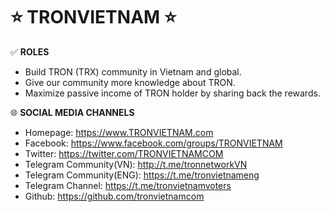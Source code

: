 # ⭐️ **TRONVIETNAM** ⭐️


✅ **ROLES**

- Build TRON (TRX) community in Vietnam and global.
- Give our community more knowledge about TRON.
- Maximize passive income of TRON holder by sharing back the rewards.


🌐 **SOCIAL MEDIA CHANNELS**

- Homepage: https://www.TRONVIETNAM.com   
- Facebook:  https://www.facebook.com/groups/TRONVIETNAM 
- Twitter: https://twitter.com/TRONVIETNAMCOM 
- Telegram Community(VN): http://t.me/tronnetworkVN
- Telegram Community(ENG): https://t.me/tronvietnameng
- Telegram Channel: https://t.me/tronvietnamvoters
- Github: https://github.com/tronvietnamcom
